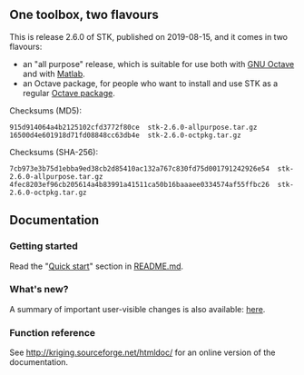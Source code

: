 ## One toolbox, two flavours

This is release 2.6.0 of STK, published on 2019-08-15, and it comes in two flavours:

 * an "all purpose" release, which is suitable for use both with [GNU Octave](http://www.gnu.org/software/octave/) and with [Matlab](www.mathworks.com/products/matlab/).
 * an Octave package, for people who want to install and use STK as a regular [Octave package](http://www.gnu.org/software/octave/doc/interpreter/Packages.html#Packages).

Checksums (MD5):
```
915d914064a4b2125102cfd3772f80ce  stk-2.6.0-allpurpose.tar.gz
16500d4e601918d71fd08848cc63db4e  stk-2.6.0-octpkg.tar.gz
```

Checksums (SHA-256):
```
7cb973e3b75d1ebba9ed38cb2d85410ac132a767c830fd75d001791242926e54  stk-2.6.0-allpurpose.tar.gz
4fec8203ef96cb205614a4b83991a41511ca50b16baaaee0334574af55ffbc26  stk-2.6.0-octpkg.tar.gz
```

## Documentation

### Getting started

Read the "[Quick start](https://github.com/stk-kriging/stk/blob/2.6.0/README.md#quick-start)" section in [README.md](https://github.com/stk-kriging/stk/blob/2.6.0/README.md).

### What's new?

A summary of important user-visible changes is also available: [here](http://kriging.sourceforge.net/htmldoc/NEWS.html).

### Function reference

See <http://kriging.sourceforge.net/htmldoc/> for an online version of the documentation.
